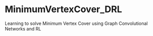 # MinimumVertexCover_DRL
Learning to solve Minimum Vertex Cover using Graph Convolutional Networks and RL
